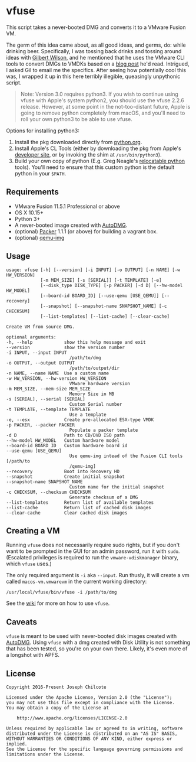 vfuse
====

This script takes a never-booted DMG and converts it to a VMware Fusion VM.

The germ of this idea came about, as all good ideas, and germs, do: while drinking beer. Specifically, I was tossing back drinks and tossing around ideas with [Gilbert Wilson](https://www.linkedin.com/in/wilsongilbert/), and he mentioned that he uses the VMware CLI tools to convert DMGs to VMDKs based on a [blog post](http://hazenet.dk/2013/07/17/creating-a-never-booted-os-x-template-in-vsphere-5-1/6/) he'd read.  Intrigued, I asked Gil to email me the specifics.  After seeing how potentially cool this was, I wrapped it up in this here terribly illegible, queasingly unpythonic script.

> Note: Version 3.0 requires python3. If you wish to continue using vfuse with Apple's system python2, you should use the vfuse 2.2.6 release. However, at some point in the not-too-distant future, Apple is going to remove python completely from macOS, and you'll need to roll your own python3 to be able to use vfuse.

Options for installing python3:
1. Install the pkg downloaded directly from [python.org](https://www.python.org/downloads).
2. Install Apple's CL Tools (either by downloading the pkg from Apple's [developer site](https://developer.apple.com/download/more), or by invoking the shim at `/usr/bin/python3`).
3. Build your own copy of python (E.g. Greg Neagle's [relocatable python](https://github.com/gregneagle/relocatable-python) tools). You'll need to ensure that this custom python is the default python in your `$PATH`.

Requirements
------------

+ VMware Fusion 11.5.1 Professional or above
+ OS X 10.15+
+ Python 3+
+ A never-booted image created with [AutoDMG](https://github.com/magervalp/autodmg).
+ (optional) [Packer](https://packer.io) 1.1.1 (or above) for building a vagrant box.
+ (optional) [qemu-img](https://en.wikibooks.org/wiki/QEMU/Installing_QEMU)

Usage
-----

    usage: vfuse [-h] [--version] [-i INPUT] [-o OUTPUT] [-n NAME] [-w HW_VERSION]
                 [-m MEM_SIZE] [-s [SERIAL]] [-t TEMPLATE] [-e]
                 [--disk_type DISK_TYPE] [-p PACKER] [-d D] [--hw-model HW_MODEL]
                 [--board-id BOARD_ID] [--use-qemu [USE_QEMU]] [--recovery]
                 [--snapshot] [--snapshot-name SNAPSHOT_NAME] [-c CHECKSUM]
                 [--list-templates] [--list-cache] [--clear-cache]

    Create VM from source DMG.

    optional arguments:
    -h, --help            show this help message and exit
    --version             show the version number
    -i INPUT, --input INPUT
                            /path/to/dmg
    -o OUTPUT, --output OUTPUT
                            /path/to/output/dir
    -n NAME, --name NAME  Use a custom name
    -w HW_VERSION, --hw-version HW_VERSION
                            VMware hardware version
    -m MEM_SIZE, --mem-size MEM_SIZE
                            Memory Size in MB
    -s [SERIAL], --serial [SERIAL]
                            Custom Serial number
    -t TEMPLATE, --template TEMPLATE
                            Use a template
    -e, --esx             Create pre-allocated ESX-type VMDK
    -p PACKER, --packer PACKER
                            Populate a packer template
    -d D                  Path to CD/DVD ISO path
    --hw-model HW_MODEL   Custom hardware model
    --board-id BOARD_ID   Custom hardware board id
    --use-qemu [USE_QEMU]
                            Use qemu-img intead of the Fusion CLI tools [/path/to
                            /qemu-img]
    --recovery            Boot into Recovery HD
    --snapshot            Create initial snapshot
    --snapshot-name SNAPSHOT_NAME
                            Custom name for the initial snapshot
    -c CHECKSUM, --checksum CHECKSUM
                            Generate checksum of a DMG
    --list-templates      Return list of available templates
    --list-cache          Return list of cached disk images
    --clear-cache         Clear cached disk images

Creating a VM
-------------

Running `vfuse` does not necessarily require sudo rights, but if you don't want to be prompted in the GUI for an admin password, run it with `sudo`. (Escalated privileges is required to run the `vmware-vdiskmanager` binary, which `vfuse` uses.)

The only required argument is `-i` aka `--input`. Run thusly, it will create a vm called `macos-vm.vmwarevm` in the current working directory:

    /usr/local/vfuse/bin/vfuse -i /path/to/dmg

See the [wiki](https://github.com/chilcote/vfuse/wiki) for more on how to use `vfuse`.


Caveats
-------

`vfuse` is meant to be used with never-booted disk images created with [AutoDMG](https://github.com/magervalp/autodmg). Using `vfuse` with a dmg created with Disk Utility is not something that has been tested, so you're on your own there. Likely, it's even more of a longshot with APFS.

License
-------

    Copyright 2016-Present Joseph Chilcote

    Licensed under the Apache License, Version 2.0 (the "License");
    you may not use this file except in compliance with the License.
    You may obtain a copy of the License at

        http://www.apache.org/licenses/LICENSE-2.0

    Unless required by applicable law or agreed to in writing, software
    distributed under the License is distributed on an "AS IS" BASIS,
    WITHOUT WARRANTIES OR CONDITIONS OF ANY KIND, either express or implied.
    See the License for the specific language governing permissions and
    limitations under the License.

